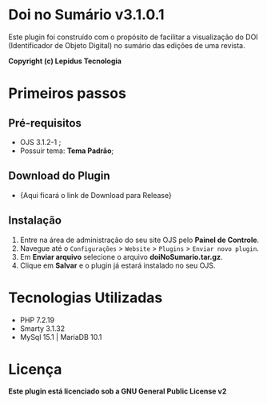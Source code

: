 # Doi no Sumário v3.1.0.1

Este plugin foi construído com o propósito de facilitar a visualização do DOI (Identificador de Objeto Digital) no sumário das edições de uma revista.

__Copyright (c) Lepidus Tecnologia__ 


# Primeiros passos

## Pré-requisitos
* OJS 3.1.2-1 ;
* Possuir tema: __Tema Padrão__;

## Download do Plugin

* {Aqui ficará o link de Download para Release}

## Instalação
1. Entre na área de administração do seu site OJS pelo __Painel de Controle__.
2. Navegue até o `Configurações` > `Website` > `Plugins` > `Enviar novo plugin`.
3. Em __Enviar arquivo__ selecione o arquivo __doiNoSumario.tar.gz__.
4. Clique em __Salvar__ e o plugin já estará instalado no seu OJS.

# Tecnologias Utilizadas
* PHP 7.2.19
* Smarty 3.1.32
* MySql 15.1 | MariaDB 10.1

# Licença
__Este plugin está licenciado sob a GNU General Public License v2__

